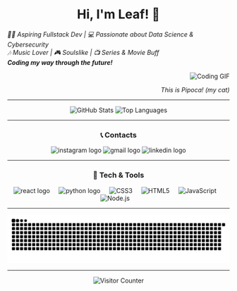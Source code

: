 <h1 align="center">Hi, I'm Leaf! 🦖</h1>

<!-- Presentation -->
<div style="display: center">
  <p><i>
    👨‍💻 Aspiring Fullstack Dev | 💻 Passionate about Data Science & Cybersecurity 
    <br>
    🎶 Music Lover | 🎮 Soulslike | 📺 Series & Movie Buff 
    <br>
   <strong>Coding my way through the future!</strong>
  </i></p>
  
   <!-- GIF and caption -->
<p align="right">
    <img  
        height="180" 
        src="https://media3.giphy.com/media/v1.Y2lkPTc5MGI3NjExbHI2MWw5MWxmaWNyaW16eWY5eWMwNTZic3R6ODN2OGMxY25ocmkydCZlcD12MV9pbnRlcm5hbF9naWZfYnlfaWQmY3Q9cw/UQ1EI1ML2ABQdbebup/giphy.gif" 
        alt="Coding GIF" 
    />
    <p align="right"><i>This is Pipoca! (my cat)</i></p>
</p>
</div>

---

<!-- GitHub Stats -->
<p align="center">
  <img 
      src="https://github-readme-stats.vercel.app/api?username=leafwithf&hide_title=false&hide_rank=false&show_icons=true&include_all_commits=true&count_private=true&disable_animations=false&theme=dracula&locale=en&hide_border=false" 
      height="150" 
      alt="GitHub Stats" 
  />
  <img 
      src="https://github-readme-stats.vercel.app/api/top-langs?username=leafwithf&locale=en&hide_title=false&layout=compact&card_width=320&langs_count=5&theme=dracula&hide_border=false" 
      height="150" 
      alt="Top Languages" 
  />
</p>
  
---

<!-- Contacts -->
<h3 align="center">📞 Contacts</h3>

<div align="center">
<a href="https://www.instagram.com/folhaem_ingles" target="_blank" style="text-decoration: none; outline: none;">
  <img src="https://raw.githubusercontent.com/maurodesouza/profile-readme-generator/master/src/assets/icons/social/instagram/default.svg" width="50" height="35" alt="instagram logo" />
</a>
<a href="mailto:rf7223216@gmail.com" target="_blank" style="text-decoration: none; outline: none;">
  <img src="https://raw.githubusercontent.com/maurodesouza/profile-readme-generator/master/src/assets/icons/social/gmail/default.svg" width="50" height="35" alt="gmail logo" />
</a>
<a href="https://www.linkedin.com/in/rafa-fernandes-a9b944344?utm_source=share&utm_campaign=share_via&utm_content=profile&utm_medium=android_app" target="_blank" style="text-decoration: none; outline: none;">
  <img src="https://raw.githubusercontent.com/maurodesouza/profile-readme-generator/master/src/assets/icons/social/linkedin/default.svg" width="50" height="35" alt="linkedin logo" />
</a>
</div>

---

<!-- Tech and Tools -->
<h3 align="center">🔧 Tech & Tools </h3>
<div align="center">
  <img src="https://cdn.jsdelivr.net/gh/devicons/devicon/icons/react/react-original.svg" height="40" alt="react logo"  />
  <img width="12" />
  <img src="https://cdn.jsdelivr.net/gh/devicons/devicon/icons/python/python-original.svg" height="40" alt="python logo"  />
  <img width="12" />
  <img src="https://cdn.jsdelivr.net/gh/devicons/devicon/icons/css3/css3-original.svg" height="30" alt="CSS3" />
  <img width="12" />
  <img src="https://cdn.jsdelivr.net/gh/devicons/devicon/icons/html5/html5-original.svg" height="30" alt="HTML5" />
  <img width="12" />
  <img src="https://cdn.jsdelivr.net/gh/devicons/devicon/icons/javascript/javascript-original.svg" height="30" alt="JavaScript" />
  <img width="12" />
  <img src="https://cdn.jsdelivr.net/gh/devicons/devicon/icons/nodejs/nodejs-original.svg" height="30" alt="Node.js" />
  <img width="12" />
</div>

---

<p align="center">
  <img src="https://raw.githubusercontent.com/mayasrl/mayasrl/output/snake.svg" alt="Snake animation" />
</p>

---

<p align="center">
  <img src="https://profile-counter.glitch.me/leafthwithf/count.svg?" alt="Visitor Counter" />
</p>

